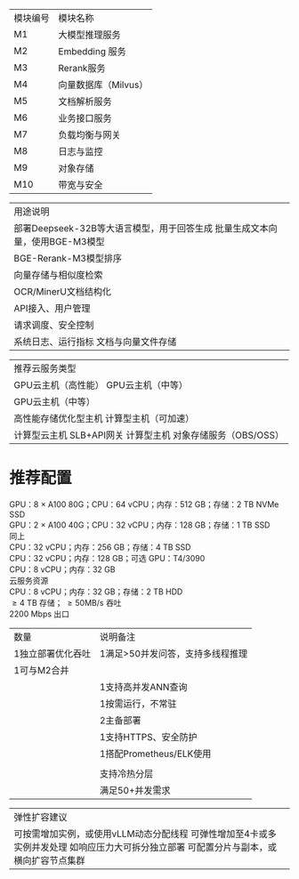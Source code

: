 <html><body><table><tr><td>模块编号</td><td>模块名称</td></tr><tr><td>M1</td><td>大模型推理服务</td></tr><tr><td>M2</td><td>Embedding 服务</td></tr><tr><td>M3</td><td>Rerank服务</td></tr><tr><td>M4</td><td>向量数据库（Milvus）</td></tr><tr><td>M5</td><td>文档解析服务</td></tr><tr><td>M6</td><td>业务接口服务</td></tr><tr><td>M7</td><td>负载均衡与网关</td></tr><tr><td>M8</td><td>日志与监控</td></tr><tr><td>M9</td><td>对象存储</td></tr><tr><td>M10</td><td>带宽与安全</td></tr></table></body></html>  

<html><body><table><tr><td>用途说明</td></tr><tr><td>部署Deepseek-32B等大语言模型，用于回答生成 批量生成文本向量，使用BGE-M3模型</td></tr><tr><td>BGE-Rerank-M3模型排序</td></tr><tr><td>向量存储与相似度检索</td></tr><tr><td>OCR/MinerU文档结构化</td></tr><tr><td>API接入、用户管理</td></tr><tr><td>请求调度、安全控制</td></tr><tr><td>系统日志、运行指标 文档与向量文件存储</td></tr></table></body></html>  

<html><body><table><tr><td>推荐云服务类型</td></tr><tr><td>GPU云主机（高性能） GPU云主机（中等）</td></tr><tr><td>GPU云主机（中等）</td></tr><tr><td>高性能存储优化型主机 计算型主机（可加速）</td></tr><tr><td>计算型云主机 SLB+API网关 计算型主机 对象存储服务（OBS/OSS）</td></tr></table></body></html>  

# 推荐配置  

GPU：8 × A100 80G；CPU：64 vCPU；内存：512 GB；存储：2 TB NVMe SSD  
GPU：2 × A100 40G；CPU：32 vCPU；内存：128 GB；存储：1 TB SSD  
同上  
CPU：32 vCPU；内存：256 GB；存储：4 TB SSD  
CPU：32 vCPU；内存：128 GB；可选 GPU：T4/3090  
CPU：8 vCPU；内存：32 GB  
云服务资源  
CPU：8 vCPU；内存：32 GB；存储：2 TB HDD  
$\scriptstyle \geq 4$ TB 存储； ${ \ge } 5 0 \mathsf { M B / s }$ 吞吐  
$\scriptstyle 2 2 0 0$ Mbps 出口  

<html><body><table><tr><td>数量</td><td>说明备注</td></tr><tr><td>1独立部署优化吞吐</td><td>1满足>50并发问答，支持多线程推理</td></tr><tr><td>1可与M2合并</td><td></td></tr><tr><td></td><td>1支持高并发ANN查询</td></tr><tr><td></td><td>1按需运行，不常驻</td></tr><tr><td></td><td>2主备部署</td></tr><tr><td></td><td>1支持HTTPS、安全防护</td></tr><tr><td></td><td>1搭配Prometheus/ELK使用</td></tr><tr><td></td><td></td></tr><tr><td></td><td>支持冷热分层</td></tr><tr><td></td><td>满足50+并发需求</td></tr></table></body></html>  

<html><body><table><tr><td>弹性扩容建议</td></tr><tr><td>可按需增加实例，或使用vLLM动态分配线程 可弹性增加至4卡或多实例并发处理 如响应压力大可拆分独立部署 可配置分片与副本，或横向扩容节点集群</td></tr></table></body></html>  